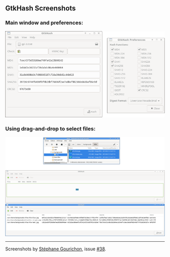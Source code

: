 ## GtkHash Screenshots

### Main window and preferences:
![Main window](readme.png)

### Using drag-and-drop to select files:
![Drag and drop files](drag-and-drop-files.png)
![File list](file-list.png)

---
Screenshots by [Stéphane Gourichon](https://github.com/fidergo-stephane-gourichon), issue [#38](https://github.com/tristanheaven/gtkhash/issues/38).
